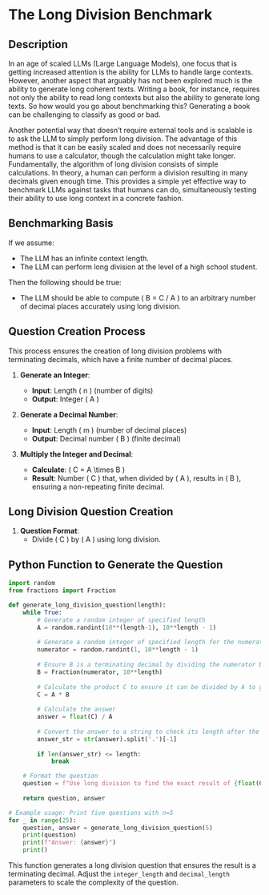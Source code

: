 # The Long Division Benchmark

## Description

In an age of scaled LLMs (Large Language Models), one focus that is getting increased attention is the ability for LLMs to handle large contexts. However, another aspect that arguably has not been explored much is the ability to generate long coherent texts. Writing a book, for instance, requires not only the ability to read long contexts but also the ability to generate long texts. So how would you go about benchmarking this? Generating a book can be challenging to classify as good or bad.

Another potential way that doesn’t require external tools and is scalable is to ask the LLM to simply perform long division. The advantage of this method is that it can be easily scaled and does not necessarily require humans to use a calculator, though the calculation might take longer. Fundamentally, the algorithm of long division consists of simple calculations. In theory, a human can perform a division resulting in many decimals given enough time. This provides a simple yet effective way to benchmark LLMs against tasks that humans can do, simultaneously testing their ability to use long context in a concrete fashion.

## Benchmarking Basis

If we assume:
- The LLM has an infinite context length.
- The LLM can perform long division at the level of a high school student.

Then the following should be true:
- The LLM should be able to compute \( B = C / A \) to an arbitrary number of decimal places accurately using long division.

## Question Creation Process

This process ensures the creation of long division problems with terminating decimals, which have a finite number of decimal places.

1. **Generate an Integer**:
   - **Input**: Length \( n \) (number of digits)
   - **Output**: Integer \( A \)

2. **Generate a Decimal Number**:
   - **Input**: Length \( m \) (number of decimal places)
   - **Output**: Decimal number \( B \) (finite decimal)

3. **Multiply the Integer and Decimal**:
   - **Calculate**: \( C = A \times B \)
   - **Result**: Number \( C \) that, when divided by \( A \), results in \( B \), ensuring a non-repeating finite decimal.

## Long Division Question Creation

1. **Question Format**:
   - Divide \( C \) by \( A \) using long division.

## Python Function to Generate the Question

```python
import random
from fractions import Fraction

def generate_long_division_question(length):
    while True:
        # Generate a random integer of specified length
        A = random.randint(10**(length-1), 10**length - 1)
        
        # Generate a random integer of specified length for the numerator
        numerator = random.randint(1, 10**length - 1)
        
        # Ensure B is a terminating decimal by dividing the numerator by 10^length
        B = Fraction(numerator, 10**length)
        
        # Calculate the product C to ensure it can be divided by A to give B exactly
        C = A * B
        
        # Calculate the answer
        answer = float(C) / A
        
        # Convert the answer to a string to check its length after the decimal point
        answer_str = str(answer).split('.')[-1]
        
        if len(answer_str) <= length:
            break

    # Format the question
    question = f"Use long division to find the exact result of {float(C)} ÷ {A} to full precision."
    
    return question, answer

# Example usage: Print five questions with n=5
for _ in range(25):
    question, answer = generate_long_division_question(5)
    print(question)
    print(f"Answer: {answer}")
    print()
```

This function generates a long division question that ensures the result is a terminating decimal. Adjust the `integer_length` and `decimal_length` parameters to scale the complexity of the question.
